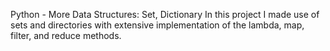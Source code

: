 Python - More Data Structures: Set, Dictionary
In this project I made use of sets and directories with extensive implementation of the lambda, map, filter, and reduce methods.